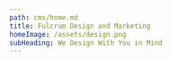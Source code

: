 ```yaml
---
path: cms/home.md
title: Fulcrum Design and Marketing
homeImage: /assets/design.png
subHeading: We Design With You in Mind
---
```


